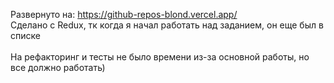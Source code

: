Развернуто на: https://github-repos-blond.vercel.app/ <br/>
Сделано с Redux, тк когда я начал работать над заданием, он еще был в списке <br/><br/>
На рефакторинг и тесты не было времени из-за основной работы, но все должно работать)
